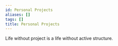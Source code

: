 ```yaml
---
id: Personal Projects
aliases: []
tags: []
title: Personal Projects
---
```


Life without project is a life without active structure. 

